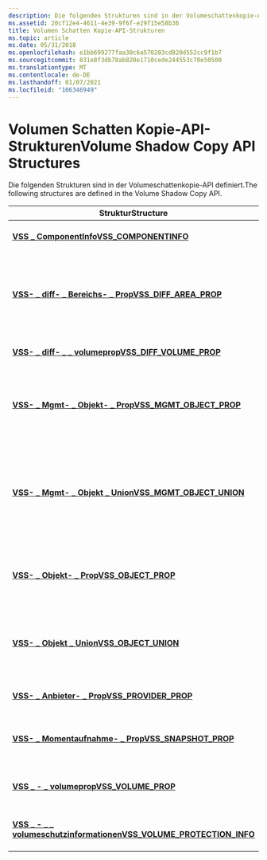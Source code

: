 ```yaml
---
description: Die folgenden Strukturen sind in der Volumeschattenkopie-API definiert.
ms.assetid: 20cf12e4-4611-4e39-9f6f-e29f15e58b36
title: Volumen Schatten Kopie-API-Strukturen
ms.topic: article
ms.date: 05/31/2018
ms.openlocfilehash: e1bb699277faa30c6a570203cd820d552cc9f1b7
ms.sourcegitcommit: 831e8f3db78ab820e1710cede244553c70e50500
ms.translationtype: MT
ms.contentlocale: de-DE
ms.lasthandoff: 01/07/2021
ms.locfileid: "106346949"
---
```

# <a name="volume-shadow-copy-api-structures"></a><span data-ttu-id="51017-103">Volumen Schatten Kopie-API-Strukturen</span><span class="sxs-lookup"><span data-stu-id="51017-103">Volume Shadow Copy API Structures</span></span>

<span data-ttu-id="51017-104">Die folgenden Strukturen sind in der Volumeschattenkopie-API definiert.</span><span class="sxs-lookup"><span data-stu-id="51017-104">The following structures are defined in the Volume Shadow Copy API.</span></span>



| <span data-ttu-id="51017-105">Struktur</span><span class="sxs-lookup"><span data-stu-id="51017-105">Structure</span></span>                                                           | <span data-ttu-id="51017-106">BESCHREIBUNG</span><span class="sxs-lookup"><span data-stu-id="51017-106">Description</span></span>                                                                                                                                                                                                                                                         |
|---------------------------------------------------------------------|---------------------------------------------------------------------------------------------------------------------------------------------------------------------------------------------------------------------------------------------------------------------|
| [<span data-ttu-id="51017-107">**VSS \_ ComponentInfo**</span><span class="sxs-lookup"><span data-stu-id="51017-107">**VSS\_COMPONENTINFO**</span></span>](/windows/desktop/api/VsBackup/ns-vsbackup-vss_componentinfo)                     | <span data-ttu-id="51017-108">Enthält Informationen zu einer bestimmten Komponente.</span><span class="sxs-lookup"><span data-stu-id="51017-108">Contains information about a given component.</span></span>                                                                                                                                                                                                                       |
| [<span data-ttu-id="51017-109">**VSS- \_ diff- \_ Bereichs- \_ Prop**</span><span class="sxs-lookup"><span data-stu-id="51017-109">**VSS\_DIFF\_AREA\_PROP**</span></span>](/windows/desktop/api/VsMgmt/ns-vsmgmt-vss_diff_area_prop)                 | <span data-ttu-id="51017-110">Beschreibt Zuordnungen zwischen Quellvolumes mit den ursprünglichen Datei Daten und Volumes, die den Schattenkopiespeicherbereich enthalten.</span><span class="sxs-lookup"><span data-stu-id="51017-110">Describes associations between source volumes containing the original file data and volumes containing the shadow copy storage area.</span></span>                                                                                                                                |
| [<span data-ttu-id="51017-111">**VSS- \_ diff- \_ \_ volumeprop**</span><span class="sxs-lookup"><span data-stu-id="51017-111">**VSS\_DIFF\_VOLUME\_PROP**</span></span>](/windows/desktop/api/VsMgmt/ns-vsmgmt-vss_diff_volume_prop)             | <span data-ttu-id="51017-112">Beschreibt ein schattenkopiespeichervolume.</span><span class="sxs-lookup"><span data-stu-id="51017-112">Describes a shadow copy storage area volume.</span></span>                                                                                                                                                                                                                        |
| [<span data-ttu-id="51017-113">**VSS- \_ Mgmt- \_ Objekt- \_ Prop**</span><span class="sxs-lookup"><span data-stu-id="51017-113">**VSS\_MGMT\_OBJECT\_PROP**</span></span>](/windows/desktop/api/VsMgmt/ns-vsmgmt-vss_mgmt_object_prop)             | <span data-ttu-id="51017-114">Beschreibt die Eigenschaften eines Volumes, eines schattenkopiespeichervolumes oder eines Schattenkopiespeicherbereichs.</span><span class="sxs-lookup"><span data-stu-id="51017-114">Describes the properties of a volume, shadow copy storage volume, or a shadow copy storage area.</span></span>                                                                                                                                                                    |
| [<span data-ttu-id="51017-115">**VSS- \_ Mgmt- \_ Objekt \_ Union**</span><span class="sxs-lookup"><span data-stu-id="51017-115">**VSS\_MGMT\_OBJECT\_UNION**</span></span>](/windows/desktop/api/VsMgmt/ns-vsmgmt-__midl___midl_itf_vsmgmt_0000_0000_0001)           | <span data-ttu-id="51017-116">Eine Union of [**VSS \_ Volume \_ Prop**](/windows/desktop/api/VsMgmt/ns-vsmgmt-vss_volume_prop), [**VSS \_ diff \_ Volume \_ Prop**](/windows/desktop/api/VsMgmt/ns-vsmgmt-vss_diff_volume_prop)und [**VSS \_ diff \_ Area \_ Prop**](/windows/desktop/api/VsMgmt/ns-vsmgmt-vss_diff_area_prop) -Strukturen, die von der [**VSS- \_ Mgmt-Objekt- \_ \_ Prop**](/windows/desktop/api/VsMgmt/ns-vsmgmt-vss_mgmt_object_prop) -Struktur verwendet werden.</span><span class="sxs-lookup"><span data-stu-id="51017-116">A union of [**VSS\_VOLUME\_PROP**](/windows/desktop/api/VsMgmt/ns-vsmgmt-vss_volume_prop), [**VSS\_DIFF\_VOLUME\_PROP**](/windows/desktop/api/VsMgmt/ns-vsmgmt-vss_diff_volume_prop), and [**VSS\_DIFF\_AREA\_PROP**](/windows/desktop/api/VsMgmt/ns-vsmgmt-vss_diff_area_prop) structures used by the [**VSS\_MGMT\_OBJECT\_PROP**](/windows/desktop/api/VsMgmt/ns-vsmgmt-vss_mgmt_object_prop) structure.</span></span> |
| [<span data-ttu-id="51017-117">**VSS- \_ Objekt- \_ Prop**</span><span class="sxs-lookup"><span data-stu-id="51017-117">**VSS\_OBJECT\_PROP**</span></span>](/windows/desktop/api/Vss/ns-vss-vss_object_prop)                        | <span data-ttu-id="51017-118">Beschreibt die Eigenschaften eines Anbieters, eines Volumes, einer Schatten Kopie oder einer Schattenkopiesatz.</span><span class="sxs-lookup"><span data-stu-id="51017-118">Describes the properties of a provider, volume, shadow copy, or shadow copy set.</span></span>                                                                                                                                                                                    |
| [<span data-ttu-id="51017-119">**VSS- \_ Objekt \_ Union**</span><span class="sxs-lookup"><span data-stu-id="51017-119">**VSS\_OBJECT\_UNION**</span></span>](/windows/desktop/api/Vss/ns-vss-__midl___midl_itf_vss_0000_0000_0001)                      | <span data-ttu-id="51017-120">Eine Union der VSS- [**\_ Momentaufnahme \_**](/windows/desktop/api/Vss/ns-vss-vss_snapshot_prop) -und [**VSS-Anbieter- \_ \_ Prop**](/windows/desktop/api/Vss/ns-vss-vss_provider_prop) -Strukturen, die von der [**VSS-Objekt- \_ \_ Prop**](/windows/desktop/api/Vss/ns-vss-vss_object_prop) -Struktur verwendet werden</span><span class="sxs-lookup"><span data-stu-id="51017-120">A union of [**VSS\_SNAPSHOT\_PROP**](/windows/desktop/api/Vss/ns-vss-vss_snapshot_prop) and [**VSS\_PROVIDER\_PROP**](/windows/desktop/api/Vss/ns-vss-vss_provider_prop) structures, used by the [**VSS\_OBJECT\_PROP**](/windows/desktop/api/Vss/ns-vss-vss_object_prop) structure.</span></span>                                                                    |
| [<span data-ttu-id="51017-121">**VSS- \_ Anbieter- \_ Prop**</span><span class="sxs-lookup"><span data-stu-id="51017-121">**VSS\_PROVIDER\_PROP**</span></span>](/windows/desktop/api/Vss/ns-vss-vss_provider_prop)                    | <span data-ttu-id="51017-122">Gibt Eigenschaften von schattenkopieanbietern an.</span><span class="sxs-lookup"><span data-stu-id="51017-122">Specifies shadow copy provider properties.</span></span>                                                                                                                                                                                                                          |
| [<span data-ttu-id="51017-123">**VSS- \_ Momentaufnahme- \_ Prop**</span><span class="sxs-lookup"><span data-stu-id="51017-123">**VSS\_SNAPSHOT\_PROP**</span></span>](/windows/desktop/api/Vss/ns-vss-vss_snapshot_prop)                    | <span data-ttu-id="51017-124">Enthält die Eigenschaften einer Schatten Kopie oder eines schattenkopiesatzes.</span><span class="sxs-lookup"><span data-stu-id="51017-124">Contains the properties of a shadow copy or shadow copy set.</span></span>                                                                                                                                                                                                        |
| [<span data-ttu-id="51017-125">**VSS \_ - \_ volumeprop**</span><span class="sxs-lookup"><span data-stu-id="51017-125">**VSS\_VOLUME\_PROP**</span></span>](/windows/desktop/api/VsMgmt/ns-vsmgmt-vss_volume_prop)                        | <span data-ttu-id="51017-126">Beschreibt die Eigenschaften eines schattenkopiequellvolumes.</span><span class="sxs-lookup"><span data-stu-id="51017-126">Describes the properties of a shadow copy source volume.</span></span>                                                                                                                                                                                                            |
| [<span data-ttu-id="51017-127">**VSS \_ - \_ \_ volumeschutzinformationen**</span><span class="sxs-lookup"><span data-stu-id="51017-127">**VSS\_VOLUME\_PROTECTION\_INFO**</span></span>](/windows/desktop/api/VsMgmt/ns-vsmgmt-vss_volume_protection_info) | <span data-ttu-id="51017-128">Enthält Informationen über die schattenkopieschutzebene eines Volumes.</span><span class="sxs-lookup"><span data-stu-id="51017-128">Contains information about a volume's shadow copy protection level.</span></span>                                                                                                                                                                                                 |



 

 

 



